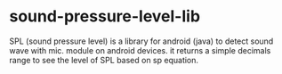 # sound-pressure-level-lib
SPL  (sound pressure level) is a library for android (java) to detect sound wave with mic. module on android devices. it returns a simple decimals range to see the level of SPL based on sp equation. 
